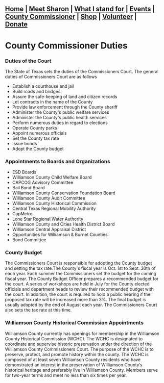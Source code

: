 ## [Home](./index.md) | [Meet Sharon](./MeetSharon.md) | [What I stand for](./MyVision.md) | [Events](./Events.md) | [County Commissioner](./CountyCommissioner.md) | [Shop](./Shop.md) | [Volunteer](./Volunteer.md) | [Donate](./Donate.md) 

# County Commissioner Duties

### Duties of the Court
The State of Texas sets the duties of the Commissioners Court. The general duties of Commissioners Court are as follows

* Establish a courthouse and jail
* Build roads and bridges
* Assure the safe-keeping of land and citizen records
* Let contracts in the name of the County
* Provide law enforcement through the County sheriff
* Administer the County's public welfare services
* Administer the County's public health services
* Perform numerous duties in regard to elections
* Operate County parks
* Appoint numerous officials
* Set the County tax rate
* Issue bonds
* Adopt the County budget

### Appointments to Boards and Organizations
* ESD Boards
* Williamson County Child Welfare Board
* CAPCOG Advisory Committee
* Bail Bond Board
* Williamson County Conservation Foundation Board
* Williamson County Audit Committee
* Williamson County Historical Commission
* Central Texas Regional Mobility Authority
* CapMetro
* Lone Star Regional Water Authority
* Williamson County and Cities Health District Board
* Williamson Central Appraisal District
* Opportunities for Williamson & Burnet Counties
* Bond Committee
 
### County Budget
The Commissioners Court is responsible for adopting the County budget and setting the tax rate.The County's fiscal year is Oct. 1st to Sept. 30th of each year. Each summer the Commissioners set the budget for the coming fiscal year. The County Budget Officer prepares a recommended budget for the court. A series of workshops are held in July for the County elected officials and department heads to review their recommended budget with the court. In addition, the court is required to hold a public hearing if the proposed tax rate will be increased more than 3%. The final budget is usually adopted by the end of August each year. The Commissioners Court also sets the tax rate at this time. 
 
### Williamson County Historical Commission Appointments
Williamson County currently has openings for membership in the Williamson County Historical Commission (WCHC). The WCHC is designated to coordinate and supervise historic preservation under the direction of the Williamson County Commissioners Court. The purpose of the WCHC is to preserve, protect, and promote history within the county. The WCHC is composed of at least seven Williamson County residents who have demonstrated an interest in the preservation of Williamson County’s historical heritage and preferably live in Williamson County. Members serve for two-year terms and meet no less than six times per year. 
